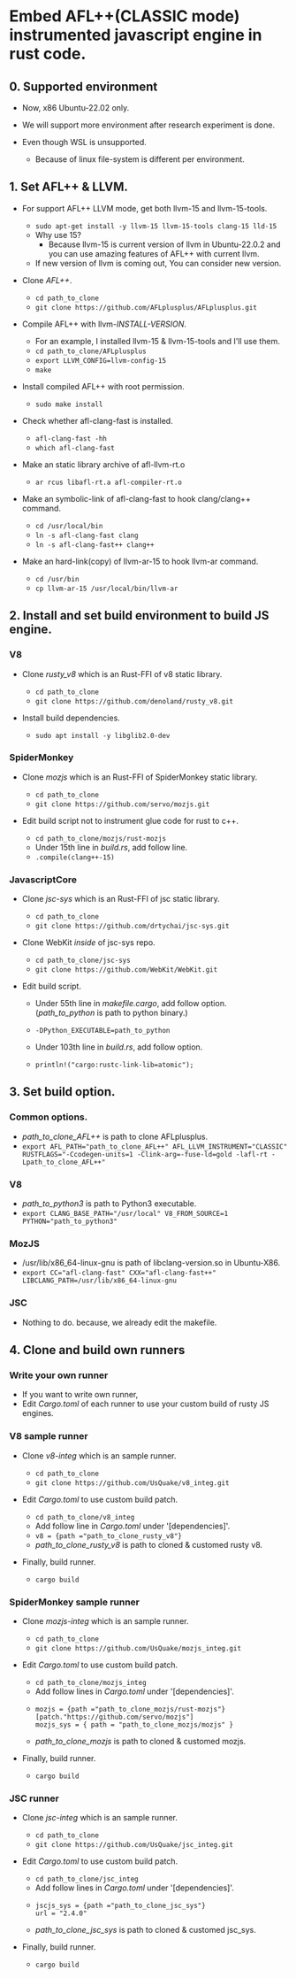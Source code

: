 
  # Embed AFL++(CLASSIC mode) instrumented javascript engine in rust code.

  ## 0. Supported environment
  
  - Now, x86 Ubuntu-22.02 only.
    
  - We will support more environment after research experiment is done.
  
  - Even though WSL is unsupported.
    * Because of linux file-system is different per environment.
  
  ## 1. Set AFL++ & LLVM.

  - For support AFL++ LLVM mode, get both llvm-15 and llvm-15-tools.
    + `sudo apt-get install -y llvm-15 llvm-15-tools clang-15 lld-15`
    + Why use 15? 
      * Because llvm-15 is current version of llvm in Ubuntu-22.0.2 and you can use amazing features of AFL++ with current llvm.
    + If new version of llvm is coming out, You can consider new version. 
    
  - Clone *AFL++*.
     + `cd path_to_clone`
     + `git clone https://github.com/AFLplusplus/AFLplusplus.git`

  - Compile AFL++ with llvm-*INSTALL-VERSION*.
     + For an example, I installed llvm-15 & llvm-15-tools and I'll use them.
     + `cd path_to_clone/AFLplusplus`
     + `export LLVM_CONFIG=llvm-config-15`
     + `make`
      
  - Install compiled AFL++ with root permission.
     + `sudo make install`

  - Check whether afl-clang-fast is installed.
     + `afl-clang-fast -hh`
     + `which afl-clang-fast`
   
  - Make an static library archive of afl-llvm-rt.o
     + `ar rcus libafl-rt.a afl-compiler-rt.o`
       
  - Make an symbolic-link of afl-clang-fast to hook clang/clang++ command.
     + `cd /usr/local/bin`
     + `ln -s afl-clang-fast clang`
     + `ln -s afl-clang-fast++ clang++`
       
 - Make an hard-link(copy) of llvm-ar-15 to hook llvm-ar command.
     + `cd /usr/bin`
     + `cp llvm-ar-15 /usr/local/bin/llvm-ar`
       
  ## 2. Install and set build environment to build JS engine.
  
  ### V8
  
  - Clone *rusty_v8* which is an Rust-FFI of v8 static library.
     + `cd path_to_clone`
     + `git clone https://github.com/denoland/rusty_v8.git`
        
  - Install build dependencies.
     + `sudo apt install -y libglib2.0-dev`

  ### SpiderMonkey
  
  - Clone *mozjs* which is an Rust-FFI of SpiderMonkey static library.
     + `cd path_to_clone`
     + `git clone https://github.com/servo/mozjs.git`

  - Edit build script not to instrument glue code for rust to c++.
     + `cd path_to_clone/mozjs/rust-mozjs`
     + Under 15th line in *build.rs*, add follow line.
     + `.compile(clang++-15)`
    
  ### JavascriptCore
  
  - Clone *jsc-sys* which is an Rust-FFI of jsc static library.
     + `cd path_to_clone`
     + `git clone https://github.com/drtychai/jsc-sys.git`

  - Clone WebKit *inside* of jsc-sys repo.
     + `cd path_to_clone/jsc-sys`
     + `git clone https://github.com/WebKit/WebKit.git`
   
  - Edit build script.
    
     + Under 55th line in *makefile.cargo*, add follow option. (*path_to_python* is path to python binary.)
     + `-DPython_EXECUTABLE=path_to_python`

     + Under 103th line in *build.rs*, add follow option.
     + `println!("cargo:rustc-link-lib=atomic");`
       
  ## 3. Set build option.
  
  ### Common options.
  
  - *path_to_clone_AFL++* is path to clone AFLplusplus.
  - `export AFL_PATH="path_to_clone_AFL++" AFL_LLVM_INSTRUMENT="CLASSIC" RUSTFLAGS="-Ccodegen-units=1 -Clink-arg=-fuse-ld=gold -lafl-rt -Lpath_to_clone_AFL++"`

  ### V8
  
  - *path_to_python3* is path to Python3 executable.
  - `export CLANG_BASE_PATH="/usr/local" V8_FROM_SOURCE=1 PYTHON="path_to_python3"`

  ### MozJS
  
  - /usr/lib/x86_64-linux-gnu is path of libclang-version.so in Ubuntu-X86.
  - `export CC="afl-clang-fast" CXX="afl-clang-fast++" LIBCLANG_PATH=/usr/lib/x86_64-linux-gnu`  
     
  ### JSC
  
  - Nothing to do. because, we already edit the makefile.

 ## 4. Clone and build own runners

 ### Write your own runner

 - If you want to write own runner,
 - Edit *Cargo.toml* of each runner to use your custom build of rusty JS engines.
     
 ### V8 sample runner
  
  - Clone *v8-integ* which is an sample runner.
     + `cd path_to_clone`
     + `git clone https://github.com/UsQuake/v8_integ.git`

  - Edit *Cargo.toml* to use custom build patch.
     + `cd path_to_clone/v8_integ`
     + Add follow line in *Cargo.toml* under '[dependencies]'.
     + ```v8 = {path ="path_to_clone_rusty_v8"}```
     + *path_to_clone_rusty_v8* is path to cloned & customed rusty v8.

  - Finally, build runner.
     + `cargo build`
       
 ### SpiderMonkey sample runner
  
  - Clone *mozjs-integ* which is an sample runner.
     + `cd path_to_clone`
     + `git clone https://github.com/UsQuake/mozjs_integ.git`

  - Edit *Cargo.toml* to use custom build patch.
     + `cd path_to_clone/mozjs_integ`
     + Add follow lines in *Cargo.toml* under '[dependencies]'.
     + ```
       mozjs = {path ="path_to_clone_mozjs/rust-mozjs"}
       [patch."https://github.com/servo/mozjs"]
       mozjs_sys = { path = "path_to_clone_mozjs/mozjs" }
       ```
     + *path_to_clone_mozjs* is path to cloned & customed mozjs.
       
  - Finally, build runner.
     + `cargo build`
         
 ### JSC runner
  
  - Clone *jsc-integ* which is an sample runner.
     + `cd path_to_clone`
     + `git clone https://github.com/UsQuake/jsc_integ.git`
       
  - Edit *Cargo.toml* to use custom build patch.
     + `cd path_to_clone/jsc_integ`
     + Add follow lines in *Cargo.toml* under '[dependencies]'.
     + ```
       jscjs_sys = {path ="path_to_clone_jsc_sys"}
       url = "2.4.0"
       ```
     + *path_to_clone_jsc_sys* is path to cloned & customed jsc_sys.

   - Finally, build runner.
     + `cargo build`
